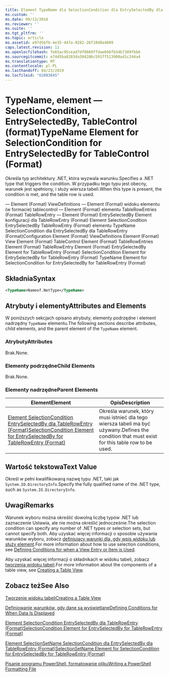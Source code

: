 ```yaml
---
title: Element TypeName dla SelectionCondition dla EntrySelectedBy dla tablecontrol — (w formacie) | Dokumentacja firmy Microsoft
ms.custom: ''
ms.date: 09/13/2016
ms.reviewer: ''
ms.suite: ''
ms.tgt_pltfrm: ''
ms.topic: article
ms.assetid: e97d56fb-4e35-447a-9282-26f10d0a4609
caps.latest.revision: 11
ms.openlocfilehash: fe65ac95cead7df0069ffdae666fb34b7309fbb6
ms.sourcegitcommit: e7445ba8203da304286c591ff513900ad1c244a4
ms.translationtype: MT
ms.contentlocale: pl-PL
ms.lasthandoff: 04/23/2019
ms.locfileid: "62083845"
---
```

# <a name="typename-element-for-selectioncondition-for-entryselectedby-for-tablecontrol-format"></a><span data-ttu-id="b39f6-102">TypeName, element — SelectionCondition, EntrySelectedBy, TableControl (format)</span><span class="sxs-lookup"><span data-stu-id="b39f6-102">TypeName Element for SelectionCondition for EntrySelectedBy for TableControl (Format)</span></span>

<span data-ttu-id="b39f6-103">Określa typ architektury .NET, która wyzwala warunku.</span><span class="sxs-lookup"><span data-stu-id="b39f6-103">Specifies a .NET type that triggers the condition.</span></span> <span data-ttu-id="b39f6-104">W przypadku tego typu jest obecny, warunek jest spełniony, i służy wiersza tabeli.</span><span class="sxs-lookup"><span data-stu-id="b39f6-104">When this type is present, the condition is met, and the table row is used.</span></span>

<span data-ttu-id="b39f6-105">— Element (Format) ViewDefinitions — Element (Format) widoku elementu (w formacie) tablecontrol — Element (Format) elementu TableRowEntries (Format) TableRowEntry — Element (Format) EntrySelectedBy Element konfiguracji dla TableRowEntry (Format) Element SelectionCondition EntrySelectedBy TableRowEntry (Format) elementu TypeName SelectionCondition dla EntrySelectedBy dla TableRowEntry (Format)</span><span class="sxs-lookup"><span data-stu-id="b39f6-105">Configuration Element (Format) ViewDefinitions Element (Format) View Element (Format) TableControl Element (Format) TableRowEntries Element (Format) TableRowEntry Element (Format) EntrySelectedBy Element for TableRowEntry (Format) SelectionCondition Element for EntrySelectedBy for TableRowEntry (Format) TypeName Element for SelectionCondition for EntrySelectedBy for TableRowEntry (Format)</span></span>

## <a name="syntax"></a><span data-ttu-id="b39f6-106">Składnia</span><span class="sxs-lookup"><span data-stu-id="b39f6-106">Syntax</span></span>

```xml
<TypeName>Nameof.NetType</TypeName>
```

## <a name="attributes-and-elements"></a><span data-ttu-id="b39f6-107">Atrybuty i elementy</span><span class="sxs-lookup"><span data-stu-id="b39f6-107">Attributes and Elements</span></span>

<span data-ttu-id="b39f6-108">W poniższych sekcjach opisano atrybuty, elementy podrzędne i element nadrzędny `TypeName` elementu.</span><span class="sxs-lookup"><span data-stu-id="b39f6-108">The following sections describe attributes, child elements, and the parent element of the `TypeName` element.</span></span>

### <a name="attributes"></a><span data-ttu-id="b39f6-109">Atrybuty</span><span class="sxs-lookup"><span data-stu-id="b39f6-109">Attributes</span></span>

<span data-ttu-id="b39f6-110">Brak.</span><span class="sxs-lookup"><span data-stu-id="b39f6-110">None.</span></span>

### <a name="child-elements"></a><span data-ttu-id="b39f6-111">Elementy podrzędne</span><span class="sxs-lookup"><span data-stu-id="b39f6-111">Child Elements</span></span>

<span data-ttu-id="b39f6-112">Brak.</span><span class="sxs-lookup"><span data-stu-id="b39f6-112">None.</span></span>

### <a name="parent-elements"></a><span data-ttu-id="b39f6-113">Elementy nadrzędne</span><span class="sxs-lookup"><span data-stu-id="b39f6-113">Parent Elements</span></span>

|<span data-ttu-id="b39f6-114">Element</span><span class="sxs-lookup"><span data-stu-id="b39f6-114">Element</span></span>|<span data-ttu-id="b39f6-115">Opis</span><span class="sxs-lookup"><span data-stu-id="b39f6-115">Description</span></span>|
|-------------|-----------------|
|[<span data-ttu-id="b39f6-116">Element SelectionCondition EntrySelectedBy dla TableRowEntry (Format)</span><span class="sxs-lookup"><span data-stu-id="b39f6-116">SelectionCondition Element for EntrySelectedBy for TableRowEntry (Format)</span></span>](./selectioncondition-element-for-entryselectedby-for-tablecontrol-format.md)|<span data-ttu-id="b39f6-117">Określa warunek, który musi istnieć dla tego wiersza tabeli ma być używany.</span><span class="sxs-lookup"><span data-stu-id="b39f6-117">Defines the condition that must exist for this table row to be used.</span></span>|

## <a name="text-value"></a><span data-ttu-id="b39f6-118">Wartość tekstowa</span><span class="sxs-lookup"><span data-stu-id="b39f6-118">Text Value</span></span>

<span data-ttu-id="b39f6-119">Określ w pełni kwalifikowaną nazwę typu .NET, taki jak `System.IO.DirectoryInfo`.</span><span class="sxs-lookup"><span data-stu-id="b39f6-119">Specify the fully qualified name of the .NET type, such as `System.IO.DirectoryInfo`.</span></span>

## <a name="remarks"></a><span data-ttu-id="b39f6-120">Uwagi</span><span class="sxs-lookup"><span data-stu-id="b39f6-120">Remarks</span></span>

<span data-ttu-id="b39f6-121">Warunek wyboru można określić dowolną liczbę typów .NET lub zaznaczenie Ustawia, ale nie można określić jednocześnie.</span><span class="sxs-lookup"><span data-stu-id="b39f6-121">The selection condition can specify any number of .NET types or selection sets, but cannot specify both.</span></span> <span data-ttu-id="b39f6-122">Aby uzyskać więcej informacji o sposobie używania warunków wyboru, zobacz [definiujący warunki dla, gdy wpis widoku lub służy element](./defining-conditions-for-displaying-data.md).</span><span class="sxs-lookup"><span data-stu-id="b39f6-122">For more information about how to use selection conditions, see [Defining Conditions for when a View Entry or Item is Used](./defining-conditions-for-displaying-data.md).</span></span>

<span data-ttu-id="b39f6-123">Aby uzyskać więcej informacji o składnikach w widoku tabeli, zobacz [tworzenia widoku tabeli](./creating-a-table-view.md).</span><span class="sxs-lookup"><span data-stu-id="b39f6-123">For more information about the components of a table view, see [Creating a Table View](./creating-a-table-view.md).</span></span>

## <a name="see-also"></a><span data-ttu-id="b39f6-124">Zobacz też</span><span class="sxs-lookup"><span data-stu-id="b39f6-124">See Also</span></span>

[<span data-ttu-id="b39f6-125">Tworzenie widoku tabeli</span><span class="sxs-lookup"><span data-stu-id="b39f6-125">Creating a Table View</span></span>](./creating-a-table-view.md)

[<span data-ttu-id="b39f6-126">Definiowanie warunków, gdy dane są wyświetlane</span><span class="sxs-lookup"><span data-stu-id="b39f6-126">Defining Conditions for When Data Is Displayed</span></span>](./defining-conditions-for-displaying-data.md)

[<span data-ttu-id="b39f6-127">Element SelectionCondition EntrySelectedBy dla TableRowEntry (Format)</span><span class="sxs-lookup"><span data-stu-id="b39f6-127">SelectionCondition Element for EntrySelectedBy for TableRowEntry (Format)</span></span>](./selectioncondition-element-for-entryselectedby-for-tablecontrol-format.md)

[<span data-ttu-id="b39f6-128">Element SelectionSetName SelectionCondition dla EntrySelectedBy dla TableRowEntry (Format)</span><span class="sxs-lookup"><span data-stu-id="b39f6-128">SelectionSetName Element for SelectionCondition for EntrySelectedBy for TableRowEntry (Format)</span></span>](./selectionsetname-element-for-selectioncondition-for-entryselectedby-for-tablecontrol-format.md)

[<span data-ttu-id="b39f6-129">Pisanie programu PowerShell, formatowanie pliku</span><span class="sxs-lookup"><span data-stu-id="b39f6-129">Writing a PowerShell Formatting File</span></span>](./writing-a-powershell-formatting-file.md)
